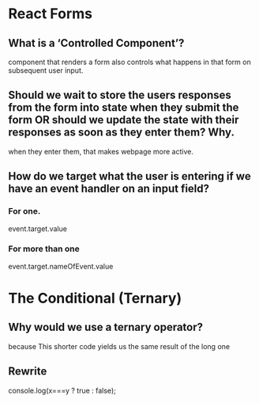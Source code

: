 # React Forms

## What is a ‘Controlled Component’?

component that renders a form also controls what happens in that form on subsequent user input.

## Should we wait to store the users responses from the form into state when they submit the form OR should we update the state with their responses as soon as they enter them? Why.

when they enter them, that makes webpage more active.

## How do we target what the user is entering if we have an event handler on an input field?

### For one.

event.target.value
### For more than one

event.target.nameOfEvent.value

# The Conditional (Ternary)

## Why would we use a ternary operator?

because This shorter code yields us the same result of the long one 

## Rewrite 
console.log(x===y ? true : false);